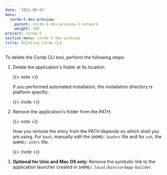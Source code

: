 ```yaml
---
date: '2021-09-01'
menu:
  corda-5-dev-preview:
    parent: corda-5-dev-preview-1-network
    weight: 200
project: corda-5
section_menu: corda-5-dev-preview
title: Deleting Corda CLI
---
```


To delete the Corda CLI tool, perform the following steps:

1. Delete the application's folder at its location.

   {{< note >}}

   If you performed automated installation, the installation directory is platform specific.

   {{< /note >}}

2. Remove the application's folder from the PATH.

   {{< note >}}

   How you remove the entry from the PATH depends on which shell you are using. For `bash`, manually edit the `$HOME/.bashrc` file and for `zsh`, the `$HOME/.zshrc` file.

   {{< /note >}}

3. **Optional for Unix and Mac OS only**: Remove the symbolic link to the application launcher created in `$HOME/.local/bin/cordapp-builder`.
